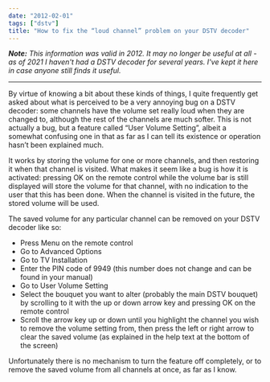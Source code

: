 ```yaml
---
date: "2012-02-01"
tags: ["dstv"]
title: "How to fix the “loud channel” problem on your DSTV decoder"
---
```


_**Note:** This information was valid in 2012. It may no longer be useful at all - as of 2021 I haven't had a DSTV decoder for several years. I've kept it here in case anyone still finds it useful._

____

By virtue of knowing a bit about these kinds of things, I quite frequently get asked about what is perceived to be a very annoying bug on a DSTV decoder: some channels have the volume set really loud when they are changed to, although the rest of the channels are much softer. This is not actually a bug, but a feature called “User Volume Setting”, albeit a somewhat confusing one in that as far as I can tell its existence or operation hasn’t been explained much.

It works by storing the volume for one or more channels, and then restoring it when that channel is visited. What makes it seem like a bug is how it is activated: pressing OK on the remote control while the volume bar is still displayed will store the volume for that channel, with no indication to the user that this has been done. When the channel is visited in the future, the stored volume will be used.

The saved volume for any particular channel can be removed on your DSTV decoder like so:

* Press Menu on the remote control
* Go to Advanced Options
* Go to TV Installation
* Enter the PIN code of 9949 (this number does not change and can be found in your manual)
* Go to User Volume Setting
* Select the bouquet you want to alter (probably the main DSTV bouquet) by scrolling to it with the up or down arrow key and pressing OK on the remote control
* Scroll the arrow key up or down until you highlight the channel you wish to remove the volume setting from, then press the left or right arrow to clear the saved volume (as explained in the help text at the bottom of the screen)

Unfortunately there is no mechanism to turn the feature off completely, or to remove the saved volume from all channels at once, as far as I know.

